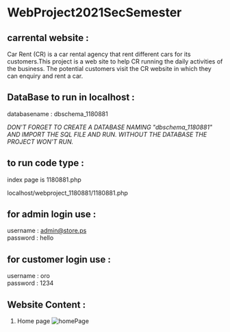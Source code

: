 # WebProject2021SecSemester

## carrental website :  
Car Rent (CR) is a car rental agency that rent different cars for its customers.This project is 
a web site to help CR running the daily activities of the business. The potential
customers visit the CR website in which they can enquiry and rent a car.  

## DataBase to run in localhost :

databasename : dbschema_1180881

*DON'T FORGET TO CREATE A DATABASE NAMING "dbschema_1180881" AND IMPORT THE SQL FILE AND RUN.
WITHOUT THE DATABASE THE PROJECT WON'T RUN.*

## to run code type :
index page is 1180881.php  

localhost/webproject_1180881/1180881.php

## for admin login use :
username : admin@store.ps  
password : hello

## for customer login use :
username : oro  
password : 1234


## Website Content :
1. Home page ![homePage](https://user-images.githubusercontent.com/68960893/123988691-e7c7fb80-d9d0-11eb-96f1-5d7368775f9b.PNG)



